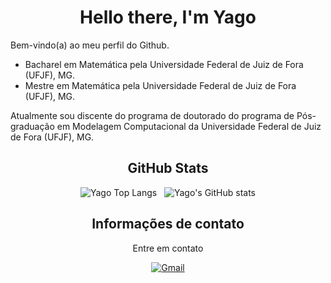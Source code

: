 <div align="center">

# Hello there, I'm Yago

</div>

Bem-vindo(a) ao meu perfil do Github.

- Bacharel em Matemática pela Universidade Federal de Juiz de Fora (UFJF), MG.
- Mestre em Matemática pela Universidade Federal de Juiz de Fora (UFJF), MG.

Atualmente sou discente do programa de doutorado do programa de Pós-graduação em Modelagem Computacional da Universidade Federal de Juiz de Fora (UFJF), MG.

<h2 align="center">GitHub Stats</h2>

<div align="center">

<img src="https://github-readme-stats.vercel.app/api/top-langs/?username=yapeansa&layout=donut&theme=dark" alt="Yago Top Langs" />&nbsp;&nbsp;&nbsp;<img src="https://github-readme-stats.vercel.app/api?username=yapeansa&show_icons=true&theme=dark" alt="Yago's GitHub stats" />

</div>

<h2 align="center">Informações de contato</h2>

<div align="center">

Entre em contato

[![Gmail](https://img.shields.io/badge/Gmail-EA4335.svg?style=for-the-badge&logo=Gmail&logoColor=white)](mailto:yapeansa@gmail.com)

</div>
